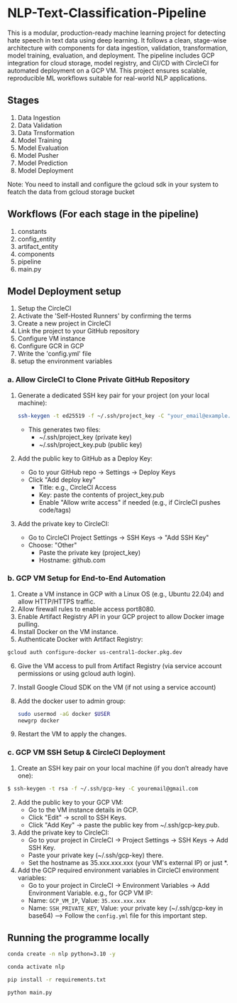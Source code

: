 # NLP-Text-Classification-Pipeline

This is a modular, production-ready machine learning project for detecting hate speech in text data using deep learning. It follows a clean, stage-wise architecture with components for data ingestion, validation, transformation, model training, evaluation, and deployment. The pipeline includes GCP integration for cloud storage, model registry, and CI/CD with CircleCI for automated deployment on a GCP VM. This project ensures scalable, reproducible ML workflows suitable for real-world NLP applications.

## Stages

1. Data Ingestion
2. Data Validation
3. Data Trnsformation
4. Model Training
5. Model Evaluation
6. Model Pusher
7. Model Prediction
8. Model Deployment

Note: You need to install and configure the gcloud sdk in your system to featch the data from gcloud storage bucket

## Workflows (For each stage in the pipeline)

1. constants
2. config_entity
3. artifact_entity
4. components
5. pipeline
6. main.py

## Model Deployment setup

1. Setup the CircleCI
2. Activate the 'Self-Hosted Runners' by confirming the terms
3. Create a new project in CircleCI
4. Link the project to your GitHub repository
5. Configure VM instance
6. Configure GCR in GCP
7. Write the 'config.yml' file
8. setup the environment variables

### a. Allow CircleCI to Clone Private GitHub Repository

1. Generate a dedicated SSH key pair for your project (on your local machine):

   ```bash
   ssh-keygen -t ed25519 -f ~/.ssh/project_key -C "your_email@example.com"
   ```

   - This generates two files:
     - ~/.ssh/project_key (private key)
     - ~/.ssh/project_key.pub (public key)

2. Add the public key to GitHub as a Deploy Key:
   - Go to your GitHub repo → Settings → Deploy Keys
   - Click "Add deploy key"
     - Title: e.g., CircleCI Access
     - Key: paste the contents of project_key.pub
     - Enable "Allow write access" if needed (e.g., if CircleCI pushes code/tags)
3. Add the private key to CircleCI:
   - Go to CircleCI Project Settings → SSH Keys → "Add SSH Key"
   - Choose: "Other"
     - Paste the private key (project_key)
     - Hostname: github.com

### b. GCP VM Setup for End-to-End Automation

1. Create a VM instance in GCP with a Linux OS (e.g., Ubuntu 22.04) and allow HTTP/HTTPS traffic.
2. Allow firewall rules to enable access port8080.
3. Enable Artifact Registry API in your GCP project to allow Docker image pulling.
4. Install Docker on the VM instance.
5. Authenticate Docker with Artifact Registry:

```bash
gcloud auth configure-docker us-central1-docker.pkg.dev
```

6. Give the VM access to pull from Artifact Registry (via service account permissions or using gcloud auth login).
7. Install Google Cloud SDK on the VM (if not using a service account)
8. Add the docker user to admin group:

   ```bash
   sudo usermod -aG docker $USER
   newgrp docker
   ```

9. Restart the VM to apply the changes.

### c. GCP VM SSH Setup & CircleCI Deployment

1. Create an SSH key pair on your local machine (if you don’t already have one):

```bash
$ ssh-keygen -t rsa -f ~/.ssh/gcp-key -C youremail@gmail.com
```

2. Add the public key to your GCP VM:
   - Go to the VM instance details in GCP.
   - Click "Edit" → scroll to SSH Keys.
   - Click "Add Key" → paste the public key from ~/.ssh/gcp-key.pub.
3. Add the private key to CircleCI:
   - Go to your project in CircleCI → Project Settings → SSH Keys → Add SSH Key.
   - Paste your private key (~/.ssh/gcp-key) there.
   - Set the hostname as 35.xxx.xxx.xxx (your VM's external IP) or just \*.
4. Add the GCP required environment variables in CircleCI environment variables:
   - Go to your project in CircleCI → Environment Variables → Add Environment Variable. e.g., for GCP VM IP:
   - Name: `GCP_VM_IP`, Value: `35.xxx.xxx.xxx`
   - Name: `SSH_PRIVATE_KEY`, Value: your private key (~/.ssh/gcp-key in base64) --> Follow the `config.yml` file for this important step.

## Running the programme locally

```bash
conda create -n nlp python=3.10 -y
```

```bash
conda activate nlp
```

```bash
pip install -r requirements.txt
```

```bash
python main.py
```
